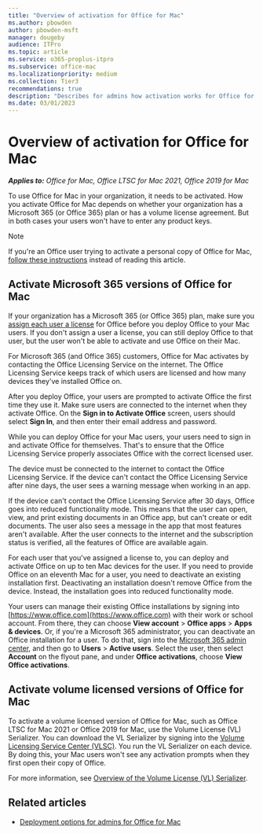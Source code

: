 ```yaml
---
title: "Overview of activation for Office for Mac"
ms.author: pbowden
author: pbowden-msft
manager: dougeby
audience: ITPro
ms.topic: article
ms.service: o365-proplus-itpro
ms.subservice: office-mac
ms.localizationpriority: medium
ms.collection: Tier3
recommendations: true
description: "Describes for admins how activation works for Office for Mac, for both Office 365 plans and volume license agreements"
ms.date: 03/01/2023
---
```


# Overview of activation for Office for Mac

***Applies to:*** *Office for Mac, Office LTSC for Mac 2021, Office 2019 for Mac*
  
To use Office for Mac in your organization, it needs to be activated. How you activate Office for Mac depends on whether your organization has a Microsoft 365 (or Office 365) plan or has a volume license agreement. But in both cases your users won't have to enter any product keys.

> [!NOTE]
> If you're an Office user trying to activate a personal copy of Office for Mac, [follow these instructions](https://support.microsoft.com/office/7f6646b1-bb14-422a-9ad4-a53410fcefb2) instead of reading this article.

## Activate Microsoft 365 versions of Office for Mac

If your organization has a Microsoft 365 (or Office 365) plan, make sure you [assign each user a license](/microsoft-365/admin/manage/assign-licenses-to-users) for Office before you deploy Office to your Mac users. If you don't assign a user a license, you can still deploy Office to that user, but the user won't be able to activate and use Office on their Mac.
  
For Microsoft 365 (and Office 365) customers, Office for Mac activates by contacting the Office Licensing Service on the internet. The Office Licensing Service keeps track of which users are licensed and how many devices they've installed Office on.
  
After you deploy Office, your users are prompted to activate Office the first time they use it. Make sure users are connected to the internet when they activate Office. On the **Sign in to Activate Office** screen, users should select **Sign In**, and then enter their email address and password.
  
While you can deploy Office for your Mac users, your users need to sign in and activate Office for themselves. That's to ensure that the Office Licensing Service properly associates Office with the correct licensed user.
  
The device must be connected to the internet to contact the Office Licensing Service. If the device can't contact the Office Licensing Service after nine days, the user sees a warning message when working in an app.
  
If the device can't contact the Office Licensing Service after 30 days, Office goes into reduced functionality mode. This means that the user can open, view, and print existing documents in an Office app, but can't create or edit documents. The user also sees a message in the app that most features aren't available. After the user connects to the internet and the subscription status is verified, all the features of Office are available again.
  
For each user that you've assigned a license to, you can deploy and activate Office on up to ten Mac devices for the user. If you need to provide Office on an eleventh Mac for a user, you need to deactivate an existing installation first. Deactivating an installation doesn't remove Office from the device. Instead, the installation goes into reduced functionality mode.
  
Your users can manage their existing Office installations by signing into [https://www.office.com](https://www.office.com) with their work or school account. From there, they can choose **View account** > **Office apps** > **Apps & devices**. Or, if you're a Microsoft 365 administrator, you can deactivate an Office installation for a user. To do that, sign into the [Microsoft 365 admin center](/microsoft-365/admin/admin-overview/about-the-admin-center), and then go to **Users** > **Active users**. Select the user, then select **Account** on the flyout pane, and under **Office activations**, choose **View Office activations**.
  
## Activate volume licensed versions of Office for Mac

To activate a volume licensed version of Office for Mac, such as Office LTSC for Mac 2021 or Office 2019 for Mac, use the Volume License (VL) Serializer. You can download the VL Serializer by signing into the [Volume Licensing Service Center (VLSC)](https://www.microsoft.com/licensing/servicecenter/default.aspx). You run the VL Serializer on each device. By doing this, your Mac users won't see any activation prompts when they first open their copy of Office.

For more information, see [Overview of the Volume License (VL) Serializer](volume-license-serializer.md).
  
## Related articles
  
- [Deployment options for admins for Office for Mac](deployment-options-for-office-for-mac.md)